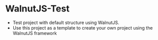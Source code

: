 # WalnutJS-Test
 * Test project with default structure using WalnutJS.
 * Use this project as a template to create your own project using the WalnutJS framework
